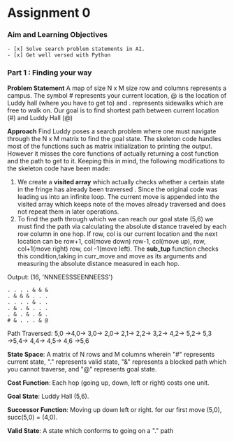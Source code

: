 # Assignment 0

 ### Aim and Learning Objectives

 ```
- [x] Solve search problem statements in AI. 
- [x] Get well versed with Python
```
 
### Part 1 : Finding your way

**Problem Statement**
A map of size N x M size row and columns represents a campus. The symbol # represents your current location, @ is the location of Luddy hall (where you have to get to) and . represents  sidewalks which are free to walk on. Our goal is to find shortest path between current location (#) and Luddy Hall (@) 

**Approach**
 Find Luddy poses a search problem where one must navigate through the N x M matrix to find the goal state. The skeleton code handles most of the functions such as matrix initialization to printing the output. However it misses the core functions of actually returning a cost function and the path to get to it. Keeping this in mind, the following modifications to the skeleton code have been made:
1.  We create a **visited array** which actually checks whether a certain state in the fringe has already been traversed . Since the original code was leading us into an infinite loop. The current move is appended into the visited array which keeps note of the moves already traversed and does not repeat them in later operations. 
2. To find the path through which we can reach our goal state (5,6) we must find the path via calculating the absolute distance traveled by each row column in one hop. If row, col is our current location and the next location can  be row+1, col(move down) row-1, col(move up), row, col+1(move right) row, col -1(move left). The **sub_tup** function checks this condition,taking in curr_move and move as its arguments and measuring the absolute distance measured in each hop.

Output: (16, 'NNNEESSSEENNEESS')



```
. . . . & & & 
. & & & . . .
. . . . & . .
. & . & . . .
. & . & . & .
# & . . . & @
```

 Path Traversed: 5,0 &rarr;4,0&rarr;   3,0&rarr;  2,0&rarr;  2,1&rarr;  2,2&rarr;  3,2&rarr;  4,2&rarr;  5,2&rarr;    5,3 &rarr;5,4&rarr; 4,4&rarr;   4,5&rarr; 4,6 &rarr;5,6  

**State Space**: A matrix of N rows and M columns wherein "#" represents current state, "." represents valid state, "&" represents a blocked path which you cannot traverse, and "@" represents goal state.

**Cost Function**: Each hop (going up, down, left or right) costs one unit.

**Goal State**:  Luddy Hall (5,6).

**Successor Function**: Moving up down left or right. for our first move  (5,0), succ(5,0) = (4,0).

**Valid State**: A state which conforms to going on a "." path 



